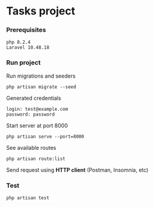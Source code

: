 # Tasks project

### Prerequisites
```
php 8.2.4
Laravel 10.48.18
```

### Run project

Run migrations and seeders
```
php artisan migrate --seed
```

Generated credentials
```
login: test@example.com
password: password
```

Start server at port 8000
```
php artisan serve --port=8000
```

See available routes
```
php artisan route:list
```

Send request using **HTTP client** (Postman, Insomnia, etc)

### Test

```
php artisan test
```
